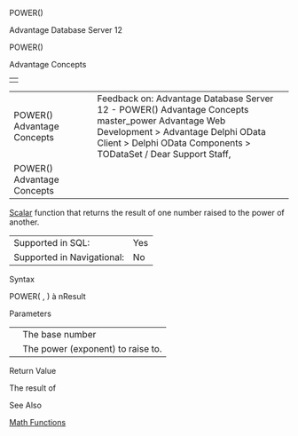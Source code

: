 POWER()




Advantage Database Server 12  

POWER()

Advantage Concepts

|  |
| --- |
|  |

|  |  |  |  |  |
| --- | --- | --- | --- | --- |
| POWER()  Advantage Concepts |  |  | Feedback on: Advantage Database Server 12 - POWER() Advantage Concepts master\_power Advantage Web Development > Advantage Delphi OData Client > Delphi OData Components > TODataSet / Dear Support Staff, |  |
| POWER()  Advantage Concepts |  |  |  |  |

[Scalar](master_supported_scalar_functions.htm) function that returns the result of one number raised to the power of another.

|  |  |
| --- | --- |
| Supported in SQL: | Yes |
| Supported in Navigational: | No |

Syntax

POWER( <nBase>, <nPower> ) à nResult

Parameters

|  |  |
| --- | --- |
| <nBase> | The base number |
| <nPower> | The power (exponent) to raise <nBase> to. |

Return Value

The result of <nBase><nPower>

See Also

[Math Functions](master_math_functions.htm)